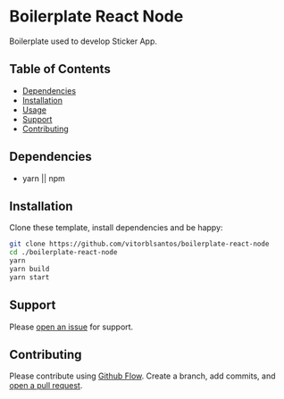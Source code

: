 # Boilerplate React Node 

Boilerplate used to develop Sticker App. 

## Table of Contents
- [Dependencies](#dependencies)
- [Installation](#installation)
- [Usage](#usage)
- [Support](#support)
- [Contributing](#contributing)

## Dependencies
- yarn || npm

## Installation
Clone these template, install dependencies and be happy:

```sh
git clone https://github.com/vitorblsantos/boilerplate-react-node
cd ./boilerplate-react-node
yarn
yarn build
yarn start
```

## Support

Please [open an issue](https://github.com/vitorblsantos/boilerplate-react-node/issues/new) for support.

## Contributing

Please contribute using [Github Flow](https://guides.github.com/introduction/flow/). Create a branch, add commits, and [open a pull request](https://github.com/vitorblsantos/boilerplate-react-node/compare/).
